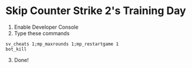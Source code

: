 # Skip Counter Strike 2's Training Day

1. Enable Developer Console
2. Type these commands
```
sv_cheats 1;mp_maxrounds 1;mp_restartgame 1
bot_kill
```
3. Done!
